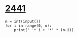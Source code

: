 # [2441](https://www.acmicpc.net/problem/2441)

```
n = int(input())
for i in range(0, n):
    print(' '* i + '*' * (n-i))
```

